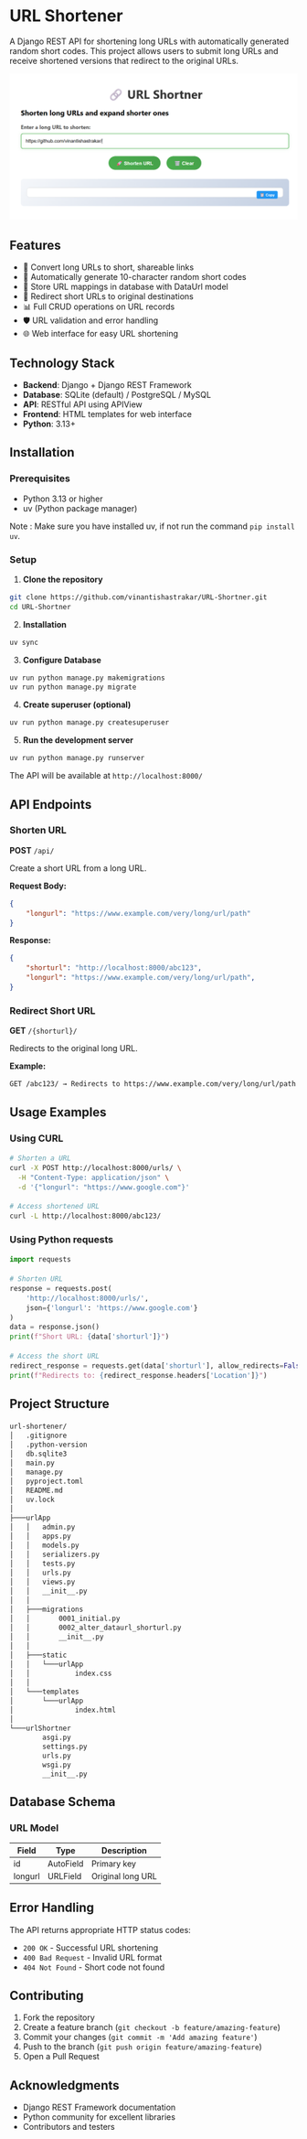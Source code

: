# URL Shortener

A Django REST API for shortening long URLs with automatically generated random short codes. This project allows users to submit long URLs and receive shortened versions that redirect to the original URLs.

![webpage](image-1.png)

## Features

- 🔗 Convert long URLs to short, shareable links
- 🎲 Automatically generate 10-character random short codes
- 💾 Store URL mappings in database with DataUrl model
- 🔄 Redirect short URLs to original destinations
- 📊 Full CRUD operations on URL records
- 🛡️ URL validation and error handling
- 🌐 Web interface for easy URL shortening

## Technology Stack

- **Backend**: Django + Django REST Framework
- **Database**: SQLite (default) / PostgreSQL / MySQL
- **API**: RESTful API using APIView
- **Frontend**: HTML templates for web interface
- **Python**: 3.13+

## Installation

### Prerequisites

- Python 3.13 or higher
- uv (Python package manager)

Note : Make sure you have installed uv, if not run the command `pip install uv`.

### Setup

1. **Clone the repository**
```bash
git clone https://github.com/vinantishastrakar/URL-Shortner.git
cd URL-Shortner
```

2. **Installation**
```bash
uv sync
```

3. **Configure Database**
```bash
uv run python manage.py makemigrations
uv run python manage.py migrate
```

4. **Create superuser (optional)**
```bash
uv run python manage.py createsuperuser
```

5. **Run the development server**
```bash
uv run python manage.py runserver
```

The API will be available at `http://localhost:8000/`

## API Endpoints

### Shorten URL

**POST** `/api/`

Create a short URL from a long URL.

**Request Body:**
```json
{
    "longurl": "https://www.example.com/very/long/url/path"
}
```

**Response:**
```json
{
    "shorturl": "http://localhost:8000/abc123",
    "longurl": "https://www.example.com/very/long/url/path",
}
```

### Redirect Short URL

**GET** `/{shorturl}/`

Redirects to the original long URL.

**Example:**
```
GET /abc123/ → Redirects to https://www.example.com/very/long/url/path
```

## Usage Examples

### Using CURL

```bash
# Shorten a URL
curl -X POST http://localhost:8000/urls/ \
  -H "Content-Type: application/json" \
  -d '{"longurl": "https://www.google.com"}'

# Access shortened URL
curl -L http://localhost:8000/abc123/
```

### Using Python requests

```python
import requests

# Shorten URL
response = requests.post(
    'http://localhost:8000/urls/',
    json={'longurl': 'https://www.google.com'}
)
data = response.json()
print(f"Short URL: {data['shorturl']}")

# Access the short URL
redirect_response = requests.get(data['shorturl'], allow_redirects=False)
print(f"Redirects to: {redirect_response.headers['Location']}")
```

## Project Structure

```
url-shortener/
│   .gitignore
│   .python-version
│   db.sqlite3
│   main.py
│   manage.py
│   pyproject.toml
│   README.md
│   uv.lock
│
├───urlApp
│   │   admin.py
│   │   apps.py
│   │   models.py
│   │   serializers.py
│   │   tests.py
│   │   urls.py
│   │   views.py
│   │   __init__.py
│   │
│   ├───migrations
│   │       0001_initial.py
│   │       0002_alter_dataurl_shorturl.py
│   │       __init__.py
│   │
│   ├───static
│   │   └───urlApp
│   │           index.css
│   │
│   └───templates
│       └───urlApp
│               index.html
│
└───urlShortner
        asgi.py
        settings.py
        urls.py
        wsgi.py
        __init__.py
```

## Database Schema

### URL Model

| Field | Type | Description |
|-------|------|-------------|
| id | AutoField | Primary key |
| longurl | URLField | Original long URL |


## Error Handling

The API returns appropriate HTTP status codes:

- `200 OK` - Successful URL shortening
- `400 Bad Request` - Invalid URL format
- `404 Not Found` - Short code not found

## Contributing

1. Fork the repository
2. Create a feature branch (`git checkout -b feature/amazing-feature`)
3. Commit your changes (`git commit -m 'Add amazing feature'`)
4. Push to the branch (`git push origin feature/amazing-feature`)
5. Open a Pull Request

## Acknowledgments

- Django REST Framework documentation
- Python community for excellent libraries
- Contributors and testers
